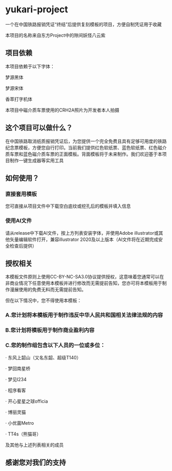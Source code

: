 # yukari-project
一个在中国铁路报销凭证“终结”后提供复刻模板的项目，方便自制凭证用于收藏

本项目的名称来自东方Project中的隙间妖怪八云紫

## 项目依赖

本项目依赖于以下字体：


梦源黑体

梦源宋体

香萃打字机体

本项目中磁介质车票使用的CRH2A照片为开发者本人拍摄

## 这个项目可以做什么？

在中国铁路取消纸质报销凭证后，为您提供一个完全免费且具有足够可用度的铁路纪念票模板，方便您自行打印。当前我们提供红色软纸票、蓝色软纸票、红色磁介质车票和蓝色磁介质车票的正面模板。背面模板将于未来制作。我们欢迎基于本项目制作一键生成器等实用工具

## 如何使用？

### 直接套用模板

您可直接从项目文件中下载空白底纹或挖孔后的模板并填入信息

### 使用AI文件

请从release中下载AI文件，按上方列表安装字体，并使用Adobe illustrator或其他矢量编辑软件打开，兼容illustrator 2020及以上版本（AI文件将在近期完成安全检查后提供）

## 授权相关

本模板文件原则上使用CC-BY-NC-SA3.0协议提供授权，这意味着您通常可以在非商业情况下任意使用本模板并进行修改而无需提前告知，您亦可将本模板用于制作漫展使用的免费无料而无需提前告知。

但在以下情况中，您不得使用本模板：

### A.您计划将本模板用于制作违反中华人民共和国相关法律法规的内容

### B.您计划将模板用于制作商业盈利内容

### C.您的制作组包含以下人员的一位或多位：

 · 东风上韶山（又名东韶、超级T140）

 · 梦回南星桥

 · 梦见I234

 · 程序看客

· 开心星星之球officia

 · 博丽灵猫

 · 小优菌Metro

 · TT4s（熊猫哥）

及其他与上述列表相关的成员

## 感谢您对我们的支持
